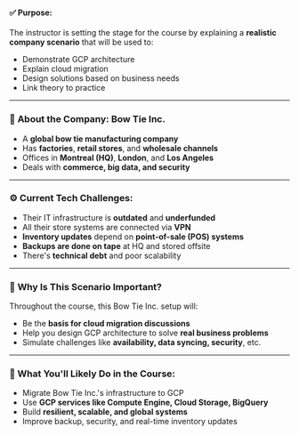 #### ✅ Purpose:

The instructor is setting the stage for the course by explaining a **realistic company scenario** that will be used to:

* Demonstrate GCP architecture
* Explain cloud migration
* Design solutions based on business needs
* Link theory to practice

---

### 🏢 **About the Company: Bow Tie Inc.**

* A **global bow tie manufacturing company**
* Has **factories**, **retail stores**, and **wholesale channels**
* Offices in **Montreal (HQ)**, **London**, and **Los Angeles**
* Deals with **commerce, big data, and security**

---

### ⚙️ **Current Tech Challenges:**

* Their IT infrastructure is **outdated** and **underfunded**
* All their store systems are connected via **VPN**
* **Inventory updates** depend on **point-of-sale (POS) systems**
* **Backups are done on tape** at HQ and stored offsite
* There's **technical debt** and poor scalability

---

### 🧠 **Why Is This Scenario Important?**

Throughout the course, this Bow Tie Inc. setup will:

* Be the **basis for cloud migration discussions**
* Help you design GCP architecture to solve **real business problems**
* Simulate challenges like **availability, data syncing, security**, etc.

---

### 🔄 What You'll Likely Do in the Course:

* Migrate Bow Tie Inc.'s infrastructure to GCP
* Use **GCP services like Compute Engine, Cloud Storage, BigQuery**
* Build **resilient, scalable, and global systems**
* Improve backup, security, and real-time inventory updates

